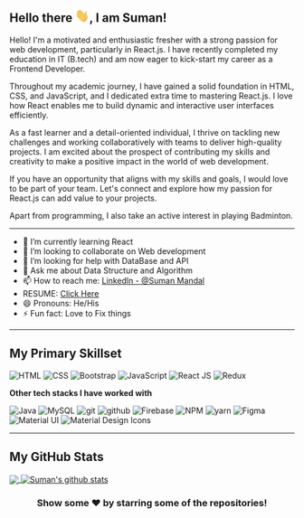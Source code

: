 ## Hello there <img src="https://raw.githubusercontent.com/sahil-75/random-assets/master/wave.gif" width="25px">, I am Suman!

Hello! I'm a motivated and enthusiastic fresher with a strong passion for web development, particularly in React.js. I have recently completed my education in IT (B.tech) and am now eager to kick-start my career as a Frontend Developer.

Throughout my academic journey, I have gained a solid foundation in HTML, CSS, and JavaScript, and I dedicated extra time to mastering React.js. I love how React enables me to build dynamic and interactive user interfaces efficiently.

As a fast learner and a detail-oriented individual, I thrive on tackling new challenges and working collaboratively with teams to deliver high-quality projects. I am excited about the prospect of contributing my skills and creativity to make a positive impact in the world of web development.

If you have an opportunity that aligns with my skills and goals, I would love to be part of your team. Let's connect and explore how my passion for React.js can add value to your projects.

Apart from programming, I also take an active interest in playing Badminton.

---

- 🌱 I’m currently learning React
- 👯 I’m looking to collaborate on Web development
- 🤔 I’m looking for help with DataBase and API
- 💬 Ask me about Data Structure and Algorithm
- 📫 How to reach me:  [Linkedln - @Suman Mandal](https://www.linkedin.com/in/suman-mandal-130024186/)
- RESUME: [Click Here](https://drive.google.com/file/d/1WchL0zVq3FI0iuGOhEhC9K71GV72Hlws/view?usp=share_link)
- 😄 Pronouns: He/His
- ⚡ Fun fact: Love to Fix things 

---

## My Primary Skillset

<p>
<img alt="HTML" src="https://img.shields.io/badge/-HTML-E34F26?style=flat&logo=Html5&logoColor=white" />
<img alt="CSS" src="https://img.shields.io/badge/-CSS-1572B6?style=flat&logo=css3&logoColor=white" />
<img alt="Bootstrap" src="https://img.shields.io/badge/-Bootstrap-563D7C?style=flat&logo=bootstrap&logoColor=white" />
<img alt="JavaScript" src="https://img.shields.io/badge/-JavaScript-505050?style=flat&logo=JavaScript&logoColor=F7DF1E" />
<img alt="React JS" src="https://img.shields.io/badge/-React JS-61DAFB?style=flat&logo=react&logoColor=black" />
<img alt="Redux" src="https://img.shields.io/badge/-Redux-764ABC?style=flat&logo=redux&logoColor=white" />

</p>

**Other tech stacks I have worked with**  

<p>
<img alt="Java" src="https://img.shields.io/badge/-Java-0052CC?style=flat&logo=Java&logoColor=white" />
<img alt="MySQL" src="https://img.shields.io/badge/-MySQL-3776AB?style=flat&logo=mysql&logoColor=white" />
<img alt="git" src="https://img.shields.io/badge/-Git-F05032?style=flat&logo=git&logoColor=white" />
<img alt="github" src="https://img.shields.io/badge/-GitHub-505050?style=flat&logo=github&logoColor=white" />
<img alt="Firebase" src="https://img.shields.io/badge/-Firebase-FFCA28?style=flat&logo=firebase&logoColor=white" />
<img alt="NPM" src="https://img.shields.io/badge/-NPM-CB3837?style=flat&logo=npm&logoColor=white" />
<img alt="yarn" src="https://img.shields.io/badge/-Yarn-47A248?style=flat&logo=yarn&logoColor=white" />
<img alt="Figma" src="https://img.shields.io/badge/-Figma-F24E1E?style=flat&logo=figma&logoColor=white" />
<img alt="Material UI" src="https://img.shields.io/badge/-Material UI-0081CB?style=flat&logo=material-ui&logoColor=white" />
<img alt="Material Design Icons" src="https://img.shields.io/badge/-Material Design Icons-2196F3?style=flat&logo=material-design-icons&logoColor=white" />
</p>

---

## My GitHub Stats

<a href="https://github.com/man-su-97">
  <img align="center" src="https://github-readme-stats.vercel.app/api/top-langs/?username=man-su-97&theme=light&hide_langs_below=1" />
</a>
<a href="https://github.com/man-su-97">
 <img align="center" src="https://github-readme-stats.vercel.app/api?username=man-su-97&show_icons=true&theme=light&line_height=27" alt="Suman's github stats"/>
</a>

<div align="center">

### Show some ❤️ by starring some of the repositories!

</div>
